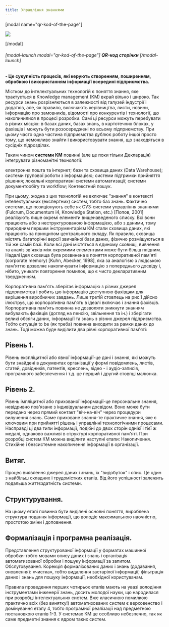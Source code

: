 ```yaml
---
title: Управління знаннями
---
```



[modal name="qr-kod-of-the-page"]

![](https://chart.googleapis.com/chart?chs=440x440&amp;cht=qr&amp;chl=https://webm.m-e.pp.ua/upravlinnya-znannyami/) 

[/modal]

###### [modal-launch modal="qr-kod-of-the-page"] **QR-код сторінки** [/modal-launch]

**- Це сукупність процесів, які керують створенням, поширенням, обробкою і використанням інформації всередині підприємства.**

Містком до інтелектуальних технологій є поняття знання, яке трактується в Knowledge management (KM) вкрай вільно і широко. Так ресурси знань розрізняються в залежності від галузей індустрії і додатків, але, як правило, включають керівництва, листи, новини, інформацію про замовників, відомості про конкурентів і технології, що накопичилися в процесі розробки. Самі ці ресурси можуть перебувати в різних місцях: в базах даних, базах знань, в картотечних блоках, у фахівців і можуть бути розосереджені по всьому підприємству. При цьому часто одна частина підприємства дублює роботу іншої просто тому, що неможливо знайти і використовувати знання, що знаходяться в сусідніх підрозділах.

Таким чином **системи КМ** повинні (але це поки тільки Декларація) інтегрувати різноманітні технології:

електронна пошта та інтернет;
бази та сховища даних (Data Warehouse);
системи групової роботи з інформацією;
системи підтримки прийняття рішення;
локальні корпоративні системи автоматизації;
системи документообігу та workflow;
Контекстний пошук.

При цьому, жодна з цих технологій не включає "знання" в контексті інтелектуальних (експертних) систем, тобто баз знань.
Фактично системи, що позиціонують себе як СУЗ-системи управління знаннями (Fulcrum, Documentum i4, Knowledge Station, etc.) [Попов, 2001] реалізують лише окремі елементи вищенаведеного списку. Всі вони працюють або з неструктурованою інформацією, або з даними, тому природним першим інструментарієм КМ стали сховища даних, які працюють за принципом центрального складу. Як правило, сховища містять багаторічні версії звичайної бази даних, фізично розміщуються в тій же самій базі. Коли всі дані містяться в єдиному сховищі, вивчення та аналіз зв'язків між окремими елементами може бути більш плідним. Надалі ідея сховища була розвинена в поняття корпоративної пам'яті (corporate memory) [Kuhn, Abecker, 1998], яка за аналогією з людською пам'яттю дозволяє накопичувати інформацію з попереднього досвіду і, нібито, уникати повторення помилок, що є чисто декларативним твердженням.

Корпоративна пам'ять зберігає інформацію з різних джерел підприємства і робить цю інформацію доступною фахівцям для вирішення виробничих завдань.
Лише третій стовпець на рис.1 дійсно ілюструє, що корпоративна пам'ять в ідеалі включає і знання фахівців.
Корпоративна пам'ять повинна не дозволяти зникнути знанням вибувають фахівців (догляд на пенсію, звільнення та ін.) і зберігати великі обсяги даних, інформації та знань з різних джерел підприємства. Тобто ситуація to be (як треба) повинна виходити за рамки даних до знань. Тоді можна буде виділити два рівні корпоративної пам'яті:

## **Рівень** 1.

Рівень експліцитної або явної інформації-це дані і знання, які можуть бути знайдені в документах організації у формі повідомлень, листів, статей, довідників, патентів, креслень, відео - і аудіо-записів, програмного забезпечення і т.д. це перший і другий стовпці малюнка.

## **Рівень** 2. 

Рівень імпліцитної або прихованої інформації-це персональне знання, невідривно пов'язане з індивідуальним досвідом. Воно може бути передано через прямий контакт "віч-на-віч" через процедури вилучення знань. Саме приховане знання-те практичне знання, яке є ключовим при прийнятті рішень і управлінні технологічними процесами.
Насправді ці два типи інформації, подібні до двох сторін однієї і тієї ж медалі, однаково важливі в структурі корпоративної пам'яті.
При розробці систем КМ можна виділити наступні етапи:
Накопичення. Стихійне і безсистемне накопичення інформації в організації.

## **Витяг**. 

Процес виявлення джерел даних і знань, їх "видобуток" і опис. Це один з найбільш складних і трудомістких етапів. Від його успішності залежить подальша життєздатність системи.

## **Структурування**. 

На цьому етапі повинна бути виділені основні поняття, вироблена структура подання інформації, що володіє максимальною наочністю, простотою зміни і доповнення.

## **Формалізація** і програмна реалізація. 

Представлення структурованої інформації у форматах машинної обробки-тобто мовами опису даних і знань і організація автоматизованої обробки і пошуку інформації за запитом.
Обслуговування. Корекція формалізованих даних і знань (додавання, оновлення): «чистка», тобто видалення застарілої інформації; фільтрація даних і знань для пошуку інформації, необхідної користувачам.

Правила проведення перших чотирьох етапів мають на увазі володіння інструментами інженерії знань, досить молодої науки, що народилася при розробці інтелектуальних систем.
Вже класичною помилкою практично всіх (без винятку!) автоматизованих систем є верховенство і домінування етапу 4, тобто програмної реалізації над предметною постановкою етапів 1-3. У системах КМ це особливо небезпечно, так як саме предметні знання є ядром таких систем.
